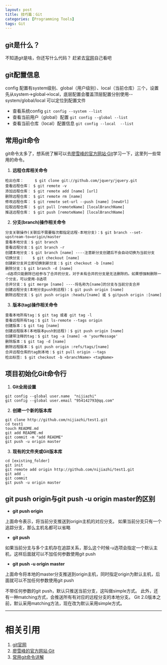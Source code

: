 ```yaml
---
layout: post
title: 技巧篇：Git
categories: [Programming Tools]
tags: Git
---
```


## git是什么？
不知道git是啥，你还写什么代码？ 赶紧去[官网](https://git-scm.com/)自己看吧


## git配置信息
config 配置有system级别、global（用户级别）、local（当前仓库）三个，设置先从system->global->local，底层配置会覆盖顶层配置分别使用--system/global/local 可以定位到配置文件

- 查看系统config `git config --system --list`
- 查看当前用户（global）配置 `git config --global --list`
- 查看当前仓库（local）配置信息 `git config --local  --list`


## 常用git命令
git命令太多了，想系统了解可以去[廖雪峰的官方网站·Git](https://www.liaoxuefeng.com/wiki/0013739516305929606dd18361248578c67b8067c8c017b000)学习一下，这里列一些常用的命令。

1. **远程仓库相关命令** 
```
检出仓库：     $ git clone git://github.com/jquery/jquery.git
查看远程仓库： $ git remote -v
添加远程仓库： $ git remote add [name] [url]
删除远程仓库： $ git remote rm [name]
修改远程仓库： $ git remote set-url --push [name] [newUrl]
拉取远程仓库： $ git pull [remoteName] [localBranchName]
推送远程仓库： $ git push [remoteName] [localBranchName]
```

2. **分支(branch)操作相关命令**
```
分支关联操作(关联后不需要每次都指定远程-本地分支)：$ git branch --set-upstream-to=origin/master
查看本地分支：$ git branch
查看远程分支：$ git branch -r
创建本地分支：$ git branch [name] ----注意新分支创建后不会自动切换为当前分支
切换分支：    $ git checkout [name]
创建新分支并立即切换到新分支：$ git checkout -b [name]
删除分支：$ git branch -d [name]
-d选项只能删除已经参与了合并的分支，对于未有合并的分支是无法删除的。如果想强制删除一个分支，可以使用-D选项
合并分支：$ git merge [name] ----将名称为[name]的分支与当前分支合并
创建远程分支(本地分支push到远程)：$ git push origin [name]
删除远程分支：$ git push origin :heads/[name] 或 $ gitpush origin :[name] 
```

3. **版本(tag)操作相关命令**
```
查看本地所有tag：$ git tag 或者 git tag -l
查看远程所有tag：$ git ls-remote --tags origin
创建版本：$ git tag [name]
创建远程版本(本地版本push到远程)：$ git push origin [name]
创建带注释的tag：$ git tag -a [name] -m 'yourMessage'
删除版本：$ git tag -d [name]
删除远程版本：$ git push origin :refs/tags/[name]
合并远程仓库的tag到本地：$ git pull origin --tags
检出标签: $ git checkout -b <branchName> <tagName>
```

## 项目初始化Git命令行

1. **Git全局设置**
```
git config --global user.name  "nijiazhi"
git config --global user.email "954142793@qq.com"
```

2. **创建一个新的版本库**
```
git clone http://github.com/nijiazhi/test1.git
cd test1
touch README.md
git add README.md
git commit -m "add README"
git push -u origin master
```

3. **现有的文件夹或Git版本库**
```
cd [existing_folder]
git init
git remote add origin http://github.com/nijiazhi/test1.git
git add .
git commit
git push -u origin master
```

## git push origin与git push -u origin master的区别

- **git push origin**

上面命令表示，将当前分支推送到origin主机的对应分支。 如果当前分支只有一个追踪分支，那么主机名都可以省略

- **git push** 

如果当前分支与多个主机存在追踪关系，那么这个时候-u选项会指定一个默认主机，这样后面就可以不加任何参数使用git push

- **git push -u origin master**

上面命令将本地的master分支推送到origin主机，同时指定origin为默认主机，后面就可以不加任何参数使用git push

不带任何参数的git push，默认只推送当前分支，这叫做simple方式。
此外，还有一种matching方式，会推送所有有对应的远程分支的本地分支。
Git 2.0版本之前，默认采用matching方法，现在改为默认采用simple方式。



---
# 相关引用
1. [git官网](https://git-scm.com/)
2. [廖雪峰的官方网站·Git](https://www.liaoxuefeng.com/wiki/0013739516305929606dd18361248578c67b8067c8c017b000)
3. [常用git命令详解](https://www.cnblogs.com/ppforever/p/4914876.html)


